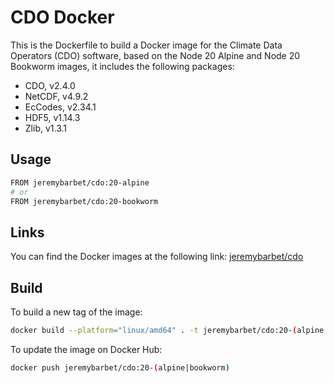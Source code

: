 # CDO Docker

This is the Dockerfile to build a Docker image for the Climate Data Operators (CDO) software, based on the Node 20 Alpine and Node 20 Bookworm images, it includes the following packages:

- CDO, v2.4.0
- NetCDF, v4.9.2
- EcCodes, v2.34.1
- HDF5, v1.14.3
- Zlib, v1.3.1

## Usage

```bash
FROM jeremybarbet/cdo:20-alpine
# or
FROM jeremybarbet/cdo:20-bookworm
```

## Links

You can find the Docker images at the following link: [jeremybarbet/cdo](https://hub.docker.com/r/jeremybarbet/cdo)

## Build

To build a new tag of the image:

```bash
docker build --platform="linux/amd64" . -t jeremybarbet/cdo:20-(alpine|bookworm) -f Dockerfile.20-(alpine|bookworm) [--no-cache] [--progress=plain]
```

To update the image on Docker Hub:

```bash
docker push jeremybarbet/cdo:20-(alpine|bookworm)
```
